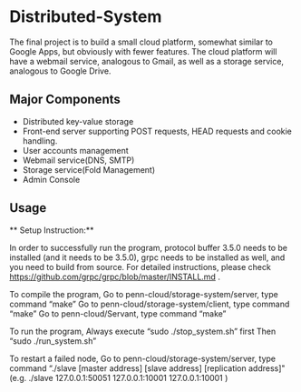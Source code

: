 # Distributed-System
The final project is to build a small cloud platform, somewhat similar to Google Apps, but obviously with fewer features. 
The cloud platform will have a webmail service, analogous to Gmail, as well as a storage service, analogous to Google Drive.

## Major Components
* Distributed key-value storage
* Front-end server supporting POST requests, HEAD requests and cookie handling.
* User accounts management
* Webmail service(DNS, SMTP)
* Storage service(Fold Management)
* Admin Console

## Usage
** Setup Instruction:**

In order to successfully run the program, protocol buffer 3.5.0 needs to be installed (and it needs to be 3.5.0), grpc needs to be installed as well, and you need to build from source. For detailed instructions, please check https://github.com/grpc/grpc/blob/master/INSTALL.md .

To compile the program, Go to penn-cloud/storage-system/server, type command “make” Go to penn-cloud/storage-system/client, type command “make” Go to penn-cloud/Servant, type command “make”

To run the program, Always execute “sudo ./stop_system.sh” first Then “sudo ./run_system.sh”

To restart a failed node, Go to penn-cloud/storage-system/server, type command “./slave [master address] [slave address] [replication address]" (e.g. ./slave 127.0.0.1:50051 127.0.0.1:10001 127.0.0.1:10001 )
